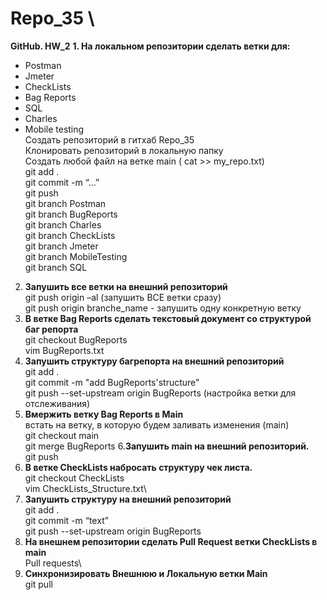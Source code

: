 # Repo_35 \
**GitHub. HW_2** 
**1. На локальном репозитории сделать ветки для:**
- Postman 
- Jmeter 
- CheckLists 
- Bag Reports 
- SQL 
- Charles 
- Mobile testing \
  Создать репозиторий в гитхаб Repo_35 \
  Клонировать репозиторий в локальную папку \
  Создать любой файл на ветке main ( cat >> my_repo.txt) \
  git add . \
  git commit -m “...” \
  git push \
  git branch Postman \
  git branch BugReports \
  git branch Charles \
  git branch CheckLists \
  git branch Jmeter \
  git branch MobileTesting \
  git branch SQL 
2. **Запушить все ветки на внешний репозиторий**\
  git push origin –al (запушить ВСЕ ветки сразу)\
  git push origin branche_name - запушить одну конкретную ветку
3. **В ветке Bag Reports сделать текстовый документ со структурой баг репорта**\
  git checkout BugReports\
  vim BugReports.txt
4. **Запушить структуру багрепорта на внешний репозиторий**\
  git add .\
  git commit -m "add BugReports'structure"\
  git push --set-upstream origin BugReports  (настройка ветки для отслеживания)
5. **Вмержить ветку Bag Reports в Main**\
встать на ветку, в которую будем заливать изменения (main)\
  git checkout main\
  git merge BugReports
6.**Запушить main на внешний репозиторий.**\
  git push
7. **В ветке CheckLists набросать структуру чек листа.**\
  git checkout CheckLists\
  vim CheckLists_Structure.txt\
8. **Запушить структуру на внешний репозиторий**\
  git add .\
  git commit -m “text”\
  git push --set-upstream origin BugReports 
9. **На внешнем репозитории сделать Pull Request ветки CheckLists в main**\
  Pull requests\
10. **Синхронизировать Внешнюю и Локальную ветки Main**\
  git pull
